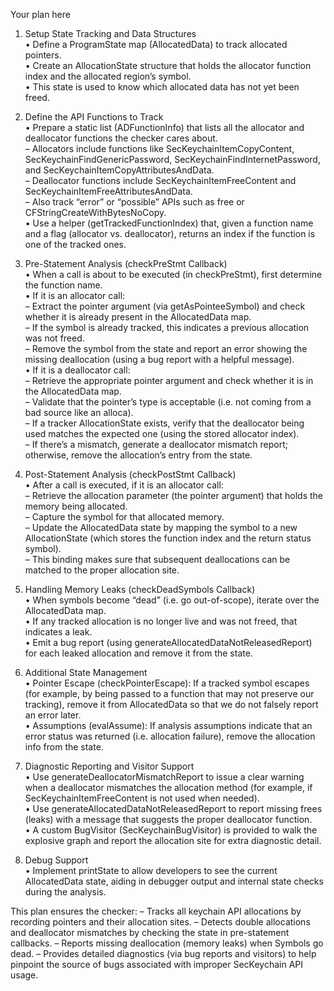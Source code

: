 Your plan here

1. Setup State Tracking and Data Structures  
   • Define a ProgramState map (AllocatedData) to track allocated pointers.  
   • Create an AllocationState structure that holds the allocator function index and the allocated region’s symbol.  
   • This state is used to know which allocated data has not yet been freed.

2. Define the API Functions to Track  
   • Prepare a static list (ADFunctionInfo) that lists all the allocator and deallocator functions the checker cares about.  
     – Allocators include functions like SecKeychainItemCopyContent, SecKeychainFindGenericPassword, SecKeychainFindInternetPassword, and SecKeychainItemCopyAttributesAndData.  
     – Deallocator functions include SecKeychainItemFreeContent and SecKeychainItemFreeAttributesAndData.  
     – Also track “error” or “possible” APIs such as free or CFStringCreateWithBytesNoCopy.  
   • Use a helper (getTrackedFunctionIndex) that, given a function name and a flag (allocator vs. deallocator), returns an index if the function is one of the tracked ones.

3. Pre-Statement Analysis (checkPreStmt Callback)  
   • When a call is about to be executed (in checkPreStmt), first determine the function name.  
   • If it is an allocator call:  
     – Extract the pointer argument (via getAsPointeeSymbol) and check whether it is already present in the AllocatedData map.  
     – If the symbol is already tracked, this indicates a previous allocation was not freed.  
     – Remove the symbol from the state and report an error showing the missing deallocation (using a bug report with a helpful message).  
   • If it is a deallocator call:  
     – Retrieve the appropriate pointer argument and check whether it is in the AllocatedData map.  
     – Validate that the pointer’s type is acceptable (i.e. not coming from a bad source like an alloca).  
     – If a tracker AllocationState exists, verify that the deallocator being used matches the expected one (using the stored allocator index).  
     – If there’s a mismatch, generate a deallocator mismatch report; otherwise, remove the allocation’s entry from the state.

4. Post-Statement Analysis (checkPostStmt Callback)  
   • After a call is executed, if it is an allocator call:  
     – Retrieve the allocation parameter (the pointer argument) that holds the memory being allocated.  
     – Capture the symbol for that allocated memory.  
     – Update the AllocatedData state by mapping the symbol to a new AllocationState (which stores the function index and the return status symbol).  
     – This binding makes sure that subsequent deallocations can be matched to the proper allocation site.

5. Handling Memory Leaks (checkDeadSymbols Callback)  
   • When symbols become “dead” (i.e. go out-of-scope), iterate over the AllocatedData map.  
   • If any tracked allocation is no longer live and was not freed, that indicates a leak.  
   • Emit a bug report (using generateAllocatedDataNotReleasedReport) for each leaked allocation and remove it from the state.

6. Additional State Management  
   • Pointer Escape (checkPointerEscape): If a tracked symbol escapes (for example, by being passed to a function that may not preserve our tracking), remove it from AllocatedData so that we do not falsely report an error later.  
   • Assumptions (evalAssume): If analysis assumptions indicate that an error status was returned (i.e. allocation failure), remove the allocation info from the state.

7. Diagnostic Reporting and Visitor Support  
   • Use generateDeallocatorMismatchReport to issue a clear warning when a deallocator mismatches the allocation method (for example, if SecKeychainItemFreeContent is not used when needed).  
   • Use generateAllocatedDataNotReleasedReport to report missing frees (leaks) with a message that suggests the proper deallocator function.  
   • A custom BugVisitor (SecKeychainBugVisitor) is provided to walk the explosive graph and report the allocation site for extra diagnostic detail.

8. Debug Support  
   • Implement printState to allow developers to see the current AllocatedData state, aiding in debugger output and internal state checks during the analysis.

This plan ensures the checker:
– Tracks all keychain API allocations by recording pointers and their allocation sites.
– Detects double allocations and deallocator mismatches by checking the state in pre-statement callbacks.
– Reports missing deallocation (memory leaks) when Symbols go dead.
– Provides detailed diagnostics (via bug reports and visitors) to help pinpoint the source of bugs associated with improper SecKeychain API usage.